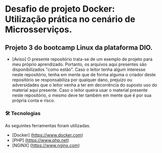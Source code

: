 # Desafio de projeto Docker: Utilização prática no cenário de Microsserviços.

## Projeto 3 do bootcamp Linux da plataforma DIO.
<!--ts-->

* [Aviso] O presente repositório trata-se de um exemplo de projeto para meu próprio aprendizado. Portanto, os arquivos aqui presentes são disponibilizados "como estão". Caso o leitor tenha algum interesse neste repositório, tenha em mente que de forma alguma o criador deste repositório se responsabiliza por qualquer dano, prejuízo ou adversidades que o leitor venha a ter em decorrência do suposto uso do material aqui presente. Caso o leitor queira usar o material presente neste repositório, o mesmo deve ter também em mente que é por sua própria conta e risco.

<!--te-->

### 🛠 Tecnologias

As seguintes ferramentas foram utilizadas.

- [Docker] (https://www.docker.com)
- [PHP] (https://www.php.net)
- [NGINX] (https://www.nginx.com)